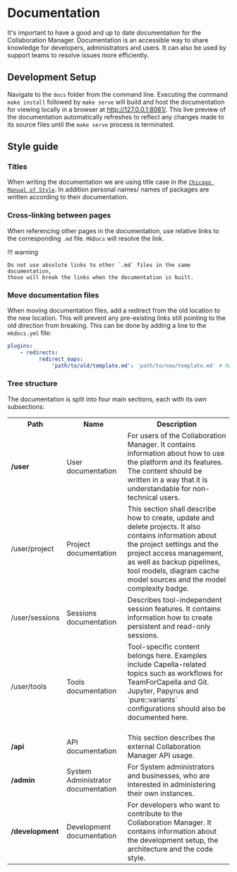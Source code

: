 <!--
 ~ SPDX-FileCopyrightText: Copyright DB InfraGO AG and contributors
 ~ SPDX-License-Identifier: Apache-2.0
 -->

# Documentation

It's important to have a good and up to date documentation for the
Collaboration Manager. Documentation is an accessible way to share knowledge
for developers, administrators and users. It can also be used by support teams
to resolve issues more efficiently.

## Development Setup

Navigate to the `docs` folder from the command line. Executing the command
`make install` followed by `make serve` will build and host the documentation
for viewing locally in a browser at <http://127.0.0.1:8081/>. This live preview
of the documentation automatically refreshes to reflect any changes made to its
source files until the `make serve` process is terminated.

## Style guide

### Titles

When writing the documentation we are using title case in the
[`Chicago Manual of Style`](https://en.wikipedia.org/wiki/Title_case#Chicago_Manual_of_Style).
In addition personal names/ names of packages are written according to their
documentation.

### Cross-linking between pages

When referencing other pages in the documentation, use relative links to the
corresponding `.md` file. `MkDocs` will resolve the link.

!!! warning

    Do not use absolute links to other `.md` files in the same documentation,
    those will break the links when the documentation is built.

### Move documentation files

When moving documentation files, add a redirect from the old location to the
new location. This will prevent any pre-existing links still pointing to the
old direction from breaking. This can be done by adding a line to the
`mkdocs.yml` file:

```yaml
plugins:
    - redirects:
          redirect_maps:
              'path/to/old/template.md': 'path/to/new/template.md' # Reason for the move
```

### Tree structure

The documentation is split into four main sections, each with its own
subsections:

<table>
    <tr>
        <th>Path</th>
        <th>Name</th>
        <th>Description</th>
    </tr>
    <tr>
        <td><b>/user</b></td>
        <td>User documentation</td>
        <td>
            For users of the Collaboration Manager. It contains information about how to use the platform and its features.
            The content should be written in a way that it is understandable for non-technical users.
        </td>
    </tr>
    <tr>
        <td>/user/project</td>
        <td>Project documentation</td>
        <td>
            This section shall describe how to create, update and delete projects. It also contains information about the project settings and the project access management, as well as backup pipelines, tool models, diagram cache model sources and the model complexity badge.
        </td>
    </tr>
    <tr>
        <td>/user/sessions</td>
        <td>Sessions documentation</td>
        <td>
            Describes tool-independent session features. It contains information how to create persistent and read-only sessions.
        </td>
    </tr>
    <tr>
        <td>/user/tools</td>
        <td>Tools documentation</td>
        <td>
            Tool-specific content belongs here. Examples include Capella-related topics such as workflows for TeamForCapella and Git.
            Jupyter, Papyrus and `pure::variants` configurations should also be documented here. <br \> <br \>
        </td>
    </tr>
    <tr>
        <td><b>/api</b></td>
        <td>API documentation</td>
        <td>
            This section describes the external Collaboration Manager API usage.
        </td>
    </tr>
    <tr>
        <td><b>/admin</b></td>
        <td>System Administrator documentation</td>
        <td>For System administrators and businesses, who are interested in administering their own instances.</td>
    </tr>
    <tr>
        <td><b>/development</b></td>
        <td>Development documentation</td>
        <td>For developers who want to contribute to the Collaboration Manager. It contains information about the development setup, the architecture and the code style.</td>
    </tr>

</table>
